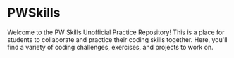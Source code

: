 # PWSkills
Welcome to the PW Skills Unofficial Practice Repository! This is a place for students to collaborate and practice their coding skills together. Here, you'll find a variety of coding challenges, exercises, and projects to work on. 
